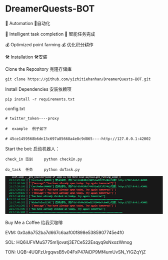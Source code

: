 # DreamerQuests-BOT

🤖 Automation
🤖自动化



🌾 Intelligent task completion
🌾 智能任务完成


💰 Optimized point farming
💰 优化积分耕作



🛠️ Installation  🛠️安装

Clone the Repository  克隆存储库


    git clone https://github.com/yizhitiehanhan/DreamerQuests-BOT.git


Install Dependencies  安装依赖项

    pip install -r requirements.txt
    


config.txt 

    # twitter_token----proxy
    
    #  example  例子如下
    
    # 45ce1459568b6dn13c697a85668a4e8c9d865----http://127.0.0.1:42002
    

Start the bot:   启动机器人：

    check_in 签到     python checkIn.py
    
    do_task  任务     python doTask.py
    


![alt text](1742045205598.png)    


Buy Me a Coffee  给我买咖啡

EVM: 0x0a9a752ba7d667c6aaf00f898e5385907745e4f0

SOL: HQ6iUFVMuS775m1jovatj3E7Ce522Esqyq9sNxozWmog

TON: UQB-4UQFzUrgqwsB5v04FxP47AiDP9Mf4umUvSN_YIGZqYjZ

